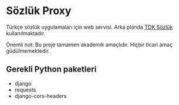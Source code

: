 # Sözlük Proxy

Türkçe sözlük uygulamaları için web servisi. Arka planda [TDK Sözlük](https://sozluk.gov.tr/) kullanılmaktadır.

Önemli not: Bu proje tamamen akademik amaçlıdır. Hiçbir ticari amaç güdülmemektedir.

## Gerekli Python paketleri

- django
- requests
- django-cors-headers

